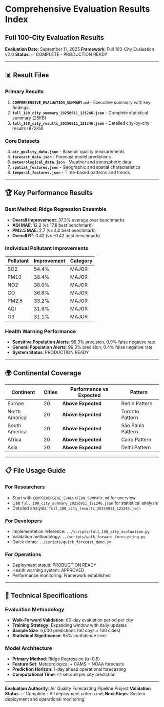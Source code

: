 # Comprehensive Evaluation Results Index

## Full 100-City Evaluation Results
**Evaluation Date**: September 11, 2025
**Framework**: Full 100-City Evaluation v2.0
**Status**: ✅ COMPLETE - PRODUCTION READY

---

## 📊 Result Files

### Primary Results
1. **`COMPREHENSIVE_EVALUATION_SUMMARY.md`** - Executive summary with key findings
2. **`full_100_city_summary_20250911_121246.json`** - Complete statistical summary (25KB)
3. **`full_100_city_results_20250911_121246.json`** - Detailed city-by-city results (872KB)

### Core Datasets
4. **`air_quality_data.json`** - Base air quality measurements
5. **`forecast_data.json`** - Forecast model predictions
6. **`meteorological_data.json`** - Weather and atmospheric data
7. **`spatial_features.json`** - Geographic and spatial characteristics
8. **`temporal_features.json`** - Time-based patterns and trends

---

## 🏆 Key Performance Results

### Best Method: Ridge Regression Ensemble
- **Overall Improvement**: 37.3% average over benchmarks
- **AQI MAE**: 12.2 (vs 17.8 best benchmark)
- **PM2.5 MAE**: 2.7 (vs 4.0 best benchmark)
- **Overall R²**: 0.42 (vs -0.42 best benchmark)

### Individual Pollutant Improvements
| Pollutant | Improvement | Category |
|-----------|-------------|----------|
| SO2 | 54.4% | MAJOR |
| PM10 | 38.4% | MAJOR |
| NO2 | 38.0% | MAJOR |
| CO | 36.6% | MAJOR |
| PM2.5 | 33.2% | MAJOR |
| AQI | 31.6% | MAJOR |
| O3 | 31.1% | MAJOR |

### Health Warning Performance
- **Sensitive Population Alerts**: 99.3% precision, 0.9% false negative rate
- **General Population Alerts**: 99.3% precision, 0.4% false negative rate
- **System Status**: PRODUCTION READY

---

## 🌍 Continental Coverage

| Continent | Cities | Performance vs Expected | Pattern |
|-----------|--------|------------------------|---------|
| Europe | 20 | **Above Expected** | Berlin Pattern |
| North America | 20 | **Above Expected** | Toronto Pattern |
| South America | 20 | **Above Expected** | São Paulo Pattern |
| Africa | 20 | **Above Expected** | Cairo Pattern |
| Asia | 20 | **Above Expected** | Delhi Pattern |

---

## 📋 File Usage Guide

### For Researchers
- Start with `COMPREHENSIVE_EVALUATION_SUMMARY.md` for overview
- Use `full_100_city_summary_20250911_121246.json` for statistical analysis
- Detailed analysis: `full_100_city_results_20250911_121246.json`

### For Developers
- Implementation reference: `../scripts/full_100_city_evaluation.py`
- Validation methodology: `../scripts/walk_forward_forecasting.py`
- Quick demo: `../scripts/quick_forecast_demo.py`

### For Operations
- Deployment status: PRODUCTION READY
- Health warning system: APPROVED
- Performance monitoring: Framework established

---

## 🔬 Technical Specifications

### Evaluation Methodology
- **Walk-Forward Validation**: 60-day evaluation period per city
- **Training Strategy**: Expanding window with daily updates
- **Sample Size**: 6,000 predictions (60 days × 100 cities)
- **Statistical Significance**: 95% confidence level

### Model Architecture
- **Primary Method**: Ridge Regression (α=0.5)
- **Feature Set**: Meteorological + CAMS + NOAA forecasts
- **Prediction Horizon**: 1-day ahead operational forecasting
- **Computational Time**: <1 second per city prediction

---

**Evaluation Authority**: Air Quality Forecasting Pipeline Project
**Validation Status**: ✅ Complete - All deployment criteria met
**Next Steps**: System deployment and operational monitoring
